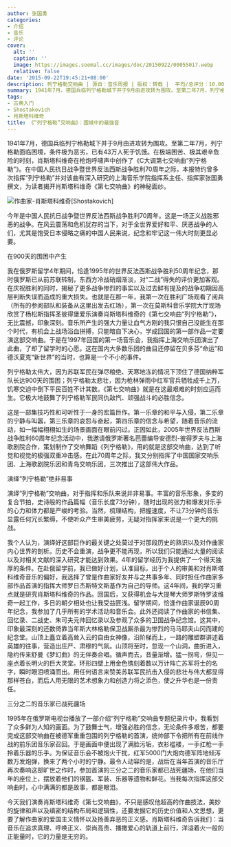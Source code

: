 ```yaml
---
author: 张国勇
categories:
- 介绍
- 音乐
- 评论
cover:
  alt: ''
  caption: ''
  image: https://images.soomal.cc/images/doc/20150922/00055017.webp
  relative: false
date: '2015-09-22T19:45:21+08:00'
description: 列宁格勒交响曲 | 源自：音乐周报 | 版权：转载 |  平均/总评分：10.00/150
summary: 1941年7月，德国兵临列宁格勒城下并于9月由进攻转为围攻。至第二年7月，列宁格勒面临困境，条件极为恶劣，已有43万人死于饥饿。在极端困苦、极其艰辛危险的时刻，肖斯塔科维奇在枪炮呼啸声中创作了《C大调第七交响曲“列宁格勒”》……
tags:
- 古典入门
- Shostakovich
- 肖斯塔科维奇
title: 《“列宁格勒”交响曲》：围城中的最强音
---
```


1941年7月，德国兵临列宁格勒城下并于9月由进攻转为围攻。至第二年7月，列宁格勒面临困境，条件极为恶劣，已有43万人死于饥饿。在极端困苦、极其艰辛危险的时刻，肖斯塔科维奇在枪炮呼啸声中创作了《C大调第七交响曲“列宁格勒”》。在中国人民抗日战争暨世界反法西斯战争胜利70周年之际，本报特约曾多次指挥“列宁格勒”并对该曲有深入研究的上海音乐学院指挥系主任、指挥家张国勇撰文，为读者揭开肖斯塔科维奇《第七交响曲》的神秘面纱。



![作曲家-肖斯塔科维奇[Shostakovich]](https://images.soomal.cc/images/doc/20150922/00055016.webp)





今年是中国人民抗日战争暨世界反法西斯战争胜利70周年。这是一场正义战胜邪恶的战争。在风云震荡和危机犹存的当下，对于全世界爱好和平、厌恶战争的人们，尤其是饱受日本侵略之痛的中国人民来说，纪念和牢记这一伟大时刻更显必要。

在900天的围困中产生

我在俄罗斯留学4年期间，恰逢1995年的世界反法西斯战争胜利50周年纪念，那时俄罗斯已从前苏联转制，东西方冷战硝烟渐淡，对“二战”得失的评价更加客观。在庆祝胜利的同时，揭秘了更多战争惨烈的事实以及过去鲜有提及的战争初期因高层判断失误而造成的重大损失。也就是在那一年，我第一次在胜利广场观看了阅兵（所有的参阅部队和装备从这里出发去红场），第一次在莫斯科音乐学院大厅现场欣赏了杨松斯指挥圣彼得堡爱乐演奏肖斯塔科维奇的《第七交响曲“列宁格勒”》，无比震撼，印象深刻。音乐所产生的强大力量让血气方刚的我只恨自己没能生在那个时代，有机会上战场浴血拼搏，只能暗自下决心，学成回国的第一部作品一定要演这部交响曲。于是在1997年回国的第一场音乐会，我指挥上海交响乐团演出了此曲，了却了留学时的心愿。这在国内大多数乐团的曲目还停留在贝多芬“命运”和德沃夏克“新世界”的当时，也算是一个不小的事件。

列宁格勒太伟大，因为苏联军民在弹尽粮绝、天寒地冻的情况下顶住了德国纳粹军队长达900天的围困；列宁格勒太悲壮，因为枪林弹雨中红军官兵牺牲成千上万，饥寒交迫中倒下平民百姓不计其数。《第七交响曲》就是在这最艰难的时刻应运而生。它极大地鼓舞了列宁格勒军民同仇敌忾、顽强战斗的必胜信念。

这是一部集技巧性和可听性于一身的宏篇巨作。第一乐章的和平与入侵，第二乐章的宁静与叫嚣，第三乐章的哀怨与奋起，第四乐章的信念与希望，随着音乐的流动，如一幅幅栩栩如生的场景画面在眼前闪过。正因如此，2005年世界反法西斯战争胜利60周年纪念活动中，我邀请俄罗斯著名芭蕾编导安德烈-彼得罗夫与上海歌剧院合作，策划制作了交响舞蹈《列宁格勒》，用的就是这部交响曲，达到了听觉和视觉的极强双重冲击感。在此70周年之际，我又分别指挥了中国国家交响乐团、上海歌剧院乐团和青岛交响乐团，三次推出了这部伟大作品。

演绎“列宁格勒”绝非易事

演绎“列宁格勒”交响曲，对于指挥和乐队来说并非易事。丰富的音乐形象，多变的复合节拍，史诗般的作品篇幅（音乐长度73分钟），随时出现的张力和爆发对乐手的心力和体力都是严峻的考验。当然，梳理结构，把握速度，不让73分钟的音乐显露任何冗长繁缛，不使听众产生审美疲劳，无疑对指挥家来说是一个更大的挑战。

我个人认为，演绎好这部巨作的最关键之处莫过于对那段历史的熟识以及对作曲家内心世界的剖析。历史不会重演，战争更不能再现，所以我们只能通过大量的阅读以及对相关文献的深入研究才能达到效果。4年的留学经历为我提供了一个得天独厚的条件。在赴俄留学前，我已做好计划，认准目标，出于个人的审美和对肖斯塔科维奇音乐的偏好，我选择了曾是作曲家好友并与之共事多年、同时担任作曲家多部作品首演的指挥大师罗日杰斯特文斯基作为自己的导师。这4年间，我的学习重点就是研究肖斯塔科维奇的作品。回国后，又获得机会与大提琴大师罗斯特罗波维奇一起工作，多日的朝夕相处也让我受益匪浅。留学期间，恰逢作曲家诞辰90周年纪念，我参加了几乎所有的学术活动和音乐会。此外还阅读了作曲家的书信集、回忆录、二战史、朱可夫元帅回忆录以及参观了众多的卫国战争纪念馆。这其中，印象最深刻的还数倚靠当年斯大林格勒保卫战厮杀最为惨烈的马马耶夫山冈而建的纪念堂。山顶上矗立着高耸入云的自由女神像，沿阶梯而上，一路的雕塑群讲述着英雄的往事，营造出庄严、肃穆的气氛。山顶将至时，忽现一个山洞，曲折进入，隐约传来舒曼《梦幻曲》的无伴奏合唱。循声而去，音量渐增。猛一拐弯，但见一座点着长明火的巨大灵堂。环形四壁上用金色镌刻着数以万计阵亡苏军将士的名字，瞬时眼泪喷涌而出。用任何语言来赞美苏联军民抗击入侵的悲壮与伟大都显得那样苍白，而后人用无限的艺术想象力和创造力将之添色，使之升华也是一份责任。

三分之二的音乐家已战死疆场

1995年在俄罗斯电视台播放了一部介绍“列宁格勒”交响曲专题纪录片中，我看到了众多鲜为人知的画面。为了鼓舞士气，增强必胜的信念，无论条件多艰苦，都要完成这部交响曲在被德军重重包围的列宁格勒的首演，统帅部下令把所有在前线作战的前乐团音乐家召回。于是画面中便出现了满脸污垢，衣衫褴褛，一手扛枪一手拎着乐器的乐手。为保证音乐会不被炮火干扰，红军5000门大炮向德军阵地倾泻数万发炮弹，换来了两个小时的宁静。最令人动容的是，战后在当年首演的音乐厅再次奏响这部旷世之作时，参加首演的三分之二的音乐家都已战死疆场，在他们当年的座位上，摆放着他们的钢盔、军装、乐器等遗物和鲜花。当我每次指挥这部交响曲时，心中满满的都是故事，都是眼泪。

今天我们演奏肖斯塔科维奇《第七交响曲》，不只是感叹他超高的作曲技法，美妙的旋律和声以及缜密的结构布局和逻辑性，还要发掘它的历史价值和人文思想，更要了解作曲家的爱国主义情怀以及扬善弃恶的正义感。肖斯塔科维奇告诉我们：当音乐在追求真理、呼唤正义、崇尚高贵、播撒爱心的轨道上前行，洋溢着火一般的正能量时，它的力量是无穷的。